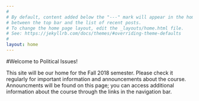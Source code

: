 ```yaml
---
#
# By default, content added below the "---" mark will appear in the home page
# between the top bar and the list of recent posts.
# To change the home page layout, edit the _layouts/home.html file.
# See: https://jekyllrb.com/docs/themes/#overriding-theme-defaults
#
layout: home
---
```


#Welcome to Political Issues!

This site will be our home for the Fall 2018 semester. Please check it regularly for important information and announcements about the course. Announcments will be found on this page; you can access additional information about the course through the links in the navigation bar.
